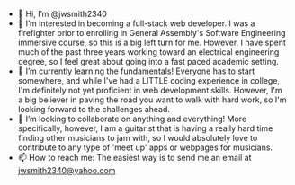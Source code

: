 - 👋 Hi, I’m @jwsmith2340
- 👀 I’m interested in becoming a full-stack web developer. I was a firefighter prior to enrolling in General Assembly's Software Engineering
immersive course, so this is a big left turn for me. However, I have spent much of the past three years working toward an electrical engineering
degree, so I feel great about going into a fast paced academic setting. 
- 🌱 I’m currently learning the fundamentals! Everyone has to start somewhere, and while I've had a LITTLE coding experience in college, I'm
definitely not yet proficient in web development skills. However, I'm a big believer in paving the road you want to walk with hard work, so
I'm looking forward to the challenges ahead. 
- 💞️ I’m looking to collaborate on anything and everything! More specifically, however, I am a guitarist that is having a really hard time finding
other musicians to jam with, so I would absolutely love to contribute to any type of 'meet up' apps or webpages for musicians.
- 📫 How to reach me: The easiest way is to send me an email at jwsmith2340@yahoo.com

<!---
jwsmith2340/jwsmith2340 is a ✨ special ✨ repository because its `README.md` (this file) appears on your GitHub profile.
You can click the Preview link to take a look at your changes.
--->
